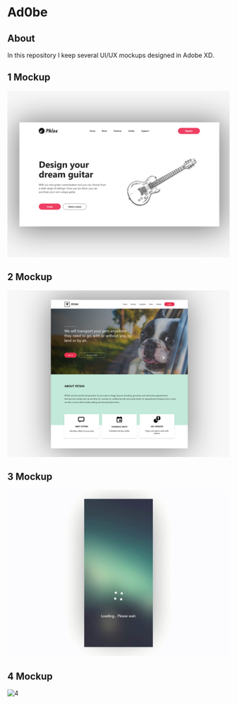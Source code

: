 # Ad0be

## About
In this repository I keep several UI/UX mockups designed in Adobe XD.

## 1 Mockup
![1](1.png)

## 2 Mockup
![1](2.png)

## 3 Mockup
![1](3.gif)

## 4 Mockup
![4](4.gif)
